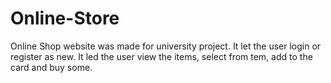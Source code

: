 # Online-Store
Online Shop website was made for university project. It let the user login or register as new. It led the user view the items, select from tem, add to the card and buy some.
